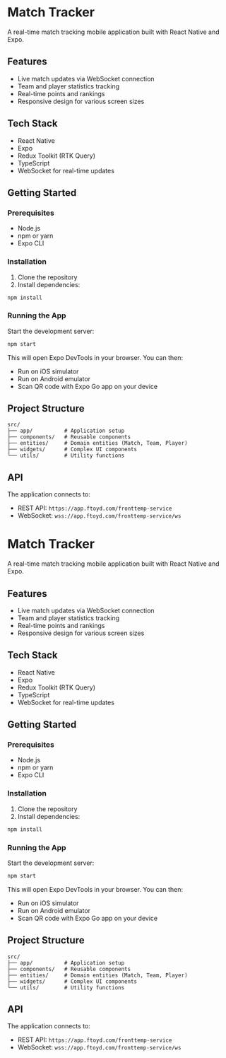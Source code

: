 # Match Tracker

A real-time match tracking mobile application built with React Native and Expo.

## Features

- Live match updates via WebSocket connection
- Team and player statistics tracking
- Real-time points and rankings
- Responsive design for various screen sizes

## Tech Stack

- React Native
- Expo
- Redux Toolkit (RTK Query)
- TypeScript
- WebSocket for real-time updates

## Getting Started

### Prerequisites

- Node.js
- npm or yarn
- Expo CLI

### Installation

1. Clone the repository
2. Install dependencies:
```bash
npm install
```

### Running the App

Start the development server:
```bash
npm start
```

This will open Expo DevTools in your browser. You can then:
- Run on iOS simulator
- Run on Android emulator
- Scan QR code with Expo Go app on your device

## Project Structure

```
src/
├── app/          # Application setup
├── components/   # Reusable components
├── entities/     # Domain entities (Match, Team, Player)
├── widgets/      # Complex UI components
└── utils/        # Utility functions
```

## API

The application connects to:
- REST API: `https://app.ftoyd.com/fronttemp-service`
- WebSocket: `wss://app.ftoyd.com/fronttemp-service/ws`
# Match Tracker

A real-time match tracking mobile application built with React Native and Expo.

## Features

- Live match updates via WebSocket connection
- Team and player statistics tracking
- Real-time points and rankings
- Responsive design for various screen sizes

## Tech Stack

- React Native
- Expo
- Redux Toolkit (RTK Query)
- TypeScript
- WebSocket for real-time updates

## Getting Started

### Prerequisites

- Node.js
- npm or yarn
- Expo CLI

### Installation

1. Clone the repository
2. Install dependencies:
```bash
npm install
```

### Running the App

Start the development server:
```bash
npm start
```

This will open Expo DevTools in your browser. You can then:
- Run on iOS simulator
- Run on Android emulator
- Scan QR code with Expo Go app on your device

## Project Structure

```
src/
├── app/          # Application setup
├── components/   # Reusable components
├── entities/     # Domain entities (Match, Team, Player)
├── widgets/      # Complex UI components
└── utils/        # Utility functions
```

## API

The application connects to:
- REST API: `https://app.ftoyd.com/fronttemp-service`
- WebSocket: `wss://app.ftoyd.com/fronttemp-service/ws`
